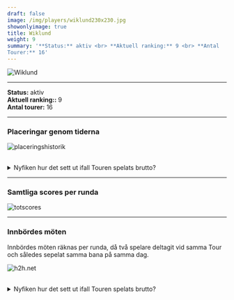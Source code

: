 ```yaml
---  
draft: false  
image: /img/players/wiklund230x230.jpg  
showonlyimage: true  
title: Wiklund  
weight: 9  
summary: '**Status:** aktiv <br> **Aktuell ranking:** 9 <br> **Antal
Tourer:** 16'  
---
```


![Wiklund](/img/players/wiklund230x230.jpg)

------------------------------------------------------------------------

**Status:** aktiv  
**Aktuell ranking::** 9  
**Antal tourer:** 16

------------------------------------------------------------------------

### Placeringar genom tiderna

![placeringshistorik](/playerstats/Wiklund.placing.net.png) <br><br>
<details> <summary>Nyfiken hur det sett ut ifall Touren spelats
brutto?</summary> <p>

![placeringshistorik](/playerstats/Wiklund.placing.gross.png) </p>
</details>

------------------------------------------------------------------------

### Samtliga scores per runda

![totscores](/playerstats/Wiklund.totscores.png)

------------------------------------------------------------------------

### Innbördes möten

Innbördes möten räknas per runda, då två spelare deltagit vid samma Tour
och således sepelat samma bana på samma dag.

![h2h.net](/playerstats/Wiklund.h2h.net.png) <br><br> <details>
<summary>Nyfiken hur det sett ut ifall Touren spelats brutto?</summary>
<p>

![h2h.gross](/playerstats/Wiklund.h2h.gross.png) </p> </details>
